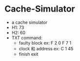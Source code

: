 # Cache-Simulator
- a cache simulator
- H1: 73
- H2: 60
- TXT command:
	* faulty block 
	ex:
	F 2 0
	F 7 1
	* clock 和 address
	ex:
	C 1 45
	* finish
	exit
